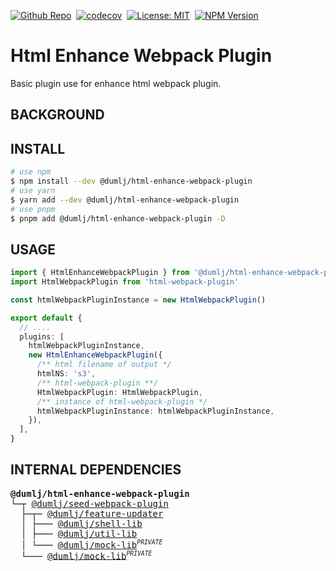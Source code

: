 <!-- This file is dynamically generated. please edit in __readme__ -->

[![Github Repo](https://img.shields.io/badge/GITHUB-REPO-0?logo=github)](https://github.com/dumlj/dumlj-build/tree/main/@webpack-plugin/html-enhance-webpack-plugin)&nbsp;
[![codecov](https://codecov.io/gh/dumlj/dumlj-build/graph/badge.svg?token=ELV5W1H0C0)](https://codecov.io/gh/dumlj/dumlj-build)&nbsp;
[![License: MIT](https://img.shields.io/badge/License-MIT-yellow.svg)](https://opensource.org/licenses/MIT)&nbsp;
<a href="https://www.npmjs.com/package/@dumlj/html-enhance-webpack-plugin"><picture><source src="https://badge.fury.io/js/@dumlj/html-enhance-webpack-plugin.svg"><img src="https://img.shields.io/badge/NPM-Unpublished-e74c3c" alt="NPM Version"></picture></a>&nbsp;

# Html Enhance Webpack Plugin

Basic plugin use for enhance html webpack plugin.

## BACKGROUND

## INSTALL

```bash
# use npm
$ npm install --dev @dumlj/html-enhance-webpack-plugin
# use yarn
$ yarn add --dev @dumlj/html-enhance-webpack-plugin
# use pnpm
$ pnpm add @dumlj/html-enhance-webpack-plugin -D
```

## USAGE

```ts
import { HtmlEnhanceWebpackPlugin } from '@dumlj/html-enhance-webpack-plugin'
import HtmlWebpackPlugin from 'html-webpack-plugin'

const htmlWebpackPluginInstance = new HtmlWebpackPlugin()

export default {
  // ....
  plugins: [
    htmlWebpackPluginInstance,
    new HtmlEnhanceWebpackPlugin({
      /** html filename of output */
      htmlNS: 's3',
      /** html-webpack-plugin **/
      HtmlWebpackPlugin: HtmlWebpackPlugin,
      /** instance of html-webpack-plugin */
      htmlWebpackPluginInstance: htmlWebpackPluginInstance,
    }),
  ],
}
```

## INTERNAL DEPENDENCIES

<pre>
<b>@dumlj/html-enhance-webpack-plugin</b>
└─┬ <a is="dumlj-link" data-project="%7B%22name%22:%22@dumlj/seed-webpack-plugin%22,%22version%22:%220.0.1%22,%22description%22:%22Basic%20webpack%20plugins%22,%22isPrivate%22:false,%22location%22:%22@webpack-plugin/seed-webpack-plugin%22,%22dependencies%22:%5B%22@dumlj/feature-updater%22,%22chalk%22,%22tslib%22,%22utility-types%22,%22@dumlj/mock-lib%22,%22@jest/types%22,%22@types/webpack%22,%22ts-jest%22,%22webpack%22%5D,%22workspaceDependencies%22:%5B%22@dumlj/feature-updater%22,%22@dumlj/mock-lib%22%5D%7D" href="https://github.com/dumlj/dumlj-build/tree/main/@webpack-plugin/seed-webpack-plugin">@dumlj/seed-webpack-plugin</a>
  ├─┬─ <a is="dumlj-link" data-project="%7B%22name%22:%22@dumlj/feature-updater%22,%22version%22:%220.0.1%22,%22description%22:%22updater%20for%20packages.%22,%22isPrivate%22:false,%22location%22:%22@feature/feature-updater%22,%22dependencies%22:%5B%22@dumlj/shell-lib%22,%22@dumlj/util-lib%22,%22fs-extra%22,%22semver%22,%22tslib%22,%22@dumlj/mock-lib%22,%22ts-jest%22,%22@jest/types%22%5D,%22workspaceDependencies%22:%5B%22@dumlj/shell-lib%22,%22@dumlj/util-lib%22,%22@dumlj/mock-lib%22%5D%7D" href="https://github.com/dumlj/dumlj-build/tree/main/@feature/feature-updater">@dumlj/feature-updater</a>
  │ ├─── <a is="dumlj-link" data-project="%7B%22name%22:%22@dumlj/shell-lib%22,%22version%22:%220.0.1%22,%22description%22:%22shell%20%E5%B7%A5%E5%85%B7%E5%BA%93%22,%22isPrivate%22:false,%22location%22:%22@lib/shell-lib%22,%22dependencies%22:%5B%22command-exists%22,%22tslib%22,%22@jest/types%22,%22lodash%22,%22chokidar%22,%22ts-jest%22,%22tsd-lite%22%5D,%22workspaceDependencies%22:%5B%5D%7D" href="https://github.com/dumlj/dumlj-build/tree/main/@lib/shell-lib">@dumlj/shell-lib</a>
  │ ├─── <a is="dumlj-link" data-project="%7B%22name%22:%22@dumlj/util-lib%22,%22version%22:%220.0.1%22,%22description%22:%22util%20%E5%B7%A5%E5%85%B7%E5%BA%93%22,%22isPrivate%22:false,%22location%22:%22@lib/util-lib%22,%22dependencies%22:%5B%22fs-extra%22,%22glob%22,%22lodash%22,%22tslib%22,%22@jest/types%22,%22memfs%22,%22ts-jest%22%5D,%22workspaceDependencies%22:%5B%5D%7D" href="https://github.com/dumlj/dumlj-build/tree/main/@lib/util-lib">@dumlj/util-lib</a>
  │ └─── <a is="dumlj-link" data-project="%7B%22name%22:%22@dumlj/mock-lib%22,%22version%22:%220.0.1%22,%22description%22:%22mock%20%E5%B7%A5%E5%85%B7%E5%BA%93%22,%22isPrivate%22:true,%22location%22:%22@lib/mock-lib%22,%22dependencies%22:%5B%22memfs%22,%22tslib%22,%22webpack%22,%22@jest/types%22,%22ts-jest%22%5D,%22workspaceDependencies%22:%5B%5D%7D" href="https://github.com/dumlj/dumlj-build/tree/main/@lib/mock-lib">@dumlj/mock-lib</a><sup><small><i>PRIVATE</i></small></sup>
  └─── <a is="dumlj-link" data-project="%7B%22name%22:%22@dumlj/mock-lib%22,%22version%22:%220.0.1%22,%22description%22:%22mock%20%E5%B7%A5%E5%85%B7%E5%BA%93%22,%22isPrivate%22:true,%22location%22:%22@lib/mock-lib%22,%22dependencies%22:%5B%22memfs%22,%22tslib%22,%22webpack%22,%22@jest/types%22,%22ts-jest%22%5D,%22workspaceDependencies%22:%5B%5D%7D" href="https://github.com/dumlj/dumlj-build/tree/main/@lib/mock-lib">@dumlj/mock-lib</a><sup><small><i>PRIVATE</i></small></sup>
</pre>
